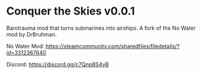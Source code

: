 # Conquer the Skies v0.0.1

Barotrauma mod that turns submarines into airships. A fork of the No Water mod by DrBruhman.

No Water Mod: https://steamcommunity.com/sharedfiles/filedetails/?id=3312367640

Discord: https://discord.gg/c7Qnp8S4yB
